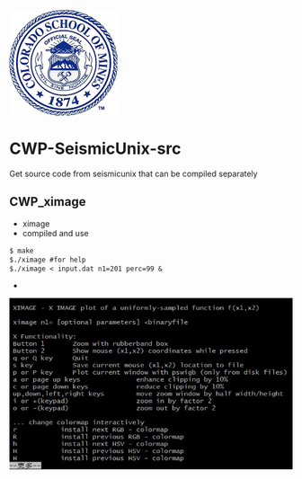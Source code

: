 ![CSM](CSMines_seal.png)
# CWP-SeismicUnix-src
Get source code from seismicunix that can be compiled separately

## CWP_ximage
* ximage
* compiled and use
```shell
$ make
$./ximage #for help
$./ximage < input.dat n1=201 perc=99 &
```
*
![ximage](ximage/ximage.jpg)

